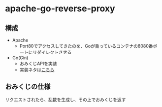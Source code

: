 # apache-go-reverse-proxy

## 構成

- Apache
  - Port80でアクセスしてきたのを、Goが乗っているコンテナの8080番ポートにリダイレクトさせる
- Go(Gin)
  - おみくじAPIを実装
  - 実装ネタは[こちら](https://docs.google.com/presentation/d/10c3HqNCouzBDqGow8Nth_883PLHMpHU_iZ_zMuhkA8o/edit#slide=id.g8ba34b2da5_0_1185)

## おみくじの仕様

リクエストされたら、乱数を生成し、その上でおみくじを返す
